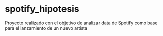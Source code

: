 # spotify_hipotesis
Proyecto realizado con el objetivo de analizar data de Spotify como base para el lanzamiento de un nuevo artista
